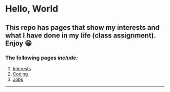 # Hello, World

## This repo has pages that show my interests and what I have done in my life (class assignment). Enjoy 😁

### The following pages *include:*

1. [Interests](Interests/Interests.md)
2. [Coding](Coding/Coding.md)
3. [Jobs](Jobs/Jobs.md)

---